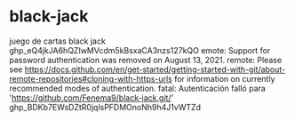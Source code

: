 # black-jack
juego de cartas black jack
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
emote: Support for password authentication was removed on August 13, 2021.
remote: Please see https://docs.github.com/en/get-started/getting-started-with-git/about-remote-repositories#cloning-with-https-urls for information on currently recommended modes of authentication.
fatal: Autenticación falló para 'https://github.com/Fenema9/black-jack.git/'
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
